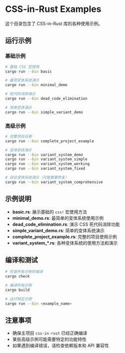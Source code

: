 # CSS-in-Rust Examples

这个目录包含了 CSS-in-Rust 库的各种使用示例。

## 运行示例

### 基础示例

```bash
# 基础 CSS 宏使用
cargo run --bin basic

# 最简变体系统演示
cargo run --bin minimal_demo

# 死代码消除演示
cargo run --bin dead_code_elimination

# 简单变体演示
cargo run --bin simple_variant_demo
```

### 高级示例

```bash
# 完整项目示例
cargo run --bin complete_project_example

# 变体系统演示
cargo run --bin variant_system_demo
cargo run --bin variant_system_simple
cargo run --bin variant_system_working
cargo run --bin variant_system_fixed

# 综合变体系统演示（可能需要修复）
cargo run --bin variant_system_comprehensive
```

## 示例说明

- **basic.rs**: 展示基础的 `css!` 宏使用方法
- **minimal_demo.rs**: 最简单的变体系统使用示例
- **dead_code_elimination.rs**: 演示 CSS 死代码消除功能
- **simple_variant_demo.rs**: 简单的变体系统演示
- **complete_project_example.rs**: 完整的项目使用示例
- **variant_system_*.rs**: 各种变体系统的使用方法和演示

## 编译和测试

```bash
# 检查所有示例的编译
cargo check

# 编译所有示例
cargo build

# 运行特定示例
cargo run --bin <example_name>
```

## 注意事项

- 确保主项目 `css-in-rust` 已经正确编译
- 某些高级示例可能需要特定的功能特性
- 如果遇到编译错误，请检查依赖版本和 API 兼容性
